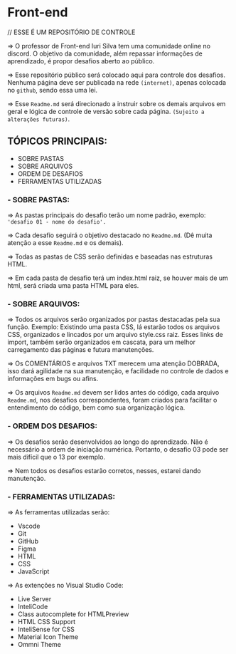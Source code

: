 # Front-end

// ESSE É UM REPOSITÓRIO DE CONTROLE

=> O professor de Front-end Iuri Silva tem uma comunidade online no discord. O objetivo da comunidade, além repassar informações de aprendizado, é propor desafios aberto ao público.

=> Esse repositório público será colocado aqui para controle dos desafios. Nenhuma página deve ser publicada na rede `(internet)`, apenas colocada no `github`, sendo essa uma lei.

=> Esse `Readme.md` será direcionado a instruir sobre os demais arquivos em geral e lógica de controle de versão sobre cada página. `(Sujeito a alterações futuras)`.

## TÓPICOS PRINCIPAIS:

- SOBRE PASTAS
- SOBRE ARQUIVOS
- ORDEM DE DESAFIOS
- FERRAMENTAS UTILIZADAS

### - SOBRE PASTAS:

=> As pastas principais do desafio terão um nome padrão, exemplo: `'desafio 01 - nome do desafio'.`

=> Cada desafio seguirá o objetivo destacado no `Readme.md`. (Dê muita atenção a esse `Readme.md` e os demais).

=> Todas as pastas de CSS serão definidas e baseadas nas estruturas HTML.

=> Em cada pasta de desafio terá um index.html raiz, se houver mais de um html, será criada uma pasta HTML para eles.

### - SOBRE ARQUIVOS:

=> Todos os arquivos serão organizados por pastas destacadas pela sua função. Exemplo: Existindo uma pasta CSS, lá estarão todos os arquivos CSS, organizados e lincados por um arquivo style.css raiz. Esses links de import, também serão organizados em cascata, para um melhor carregamento das páginas e futura manutenções.

=> Os COMENTÁRIOS e arquivos TXT merecem uma atenção DOBRADA, isso dará agilidade na sua manutenção, e facilidade no controle de dados e informações em bugs ou afins.

=> Os arquivos `Readme.md` devem ser lidos antes do código, cada arquivo `Readme.md`, nos desafios correspondentes, foram criados para facilitar o entendimento do código, bem como sua organização lógica.

### - ORDEM DOS DESAFIOS:

=> Os desafios serão desenvolvidos ao longo do aprendizado. Não é necessário a ordem de iniciação numérica. Portanto, o desafio 03 pode ser mais difícil que o 13 por exemplo.

=> Nem todos os desafios estarão corretos, nesses, estarei dando manutenção.

### - FERRAMENTAS UTILIZADAS:

=> As ferramentas utilizadas serão:

- Vscode
- Git
- GitHub
- Figma
- HTML
- CSS
- JavaScript

=> As extenções no Visual Studio Code:

- Live Server
- InteliCode
- Class autocomplete for HTMLPreview
- HTML CSS Support
- InteliSense for CSS
- Material Icon Theme
- Ommni Theme
